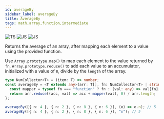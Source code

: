 ```yaml
---
id: averageBy
sidebar_label: averageBy
title: AverageBy
tags: math,array,function,intermediate
---
```


![TS](https://img.shields.io/badge/supports-typescript-blue.svg?style=flat-square)
![JS](https://img.shields.io/badge/supports-javascript-yellow.svg?style=flat-square)
![JS](https://img.shields.io/badge/supports-deno-green.svg?style=flat-square)

Returns the average of an array, after mapping each element to a value using the provided function.

Use `Array.prototype.map()` to map each element to the value returned by `fn`, `Array.prototype.reduce()` to add each value to an accumulator, initialized with a value of `0`, divide by the `length` of the array.

```ts
type NumCollector<T> = (item: T) => number;
const averageBy = <T extends any>(arr: T[], fn: NumCollector<T> | string) => {
  const mapper = typeof fn === "function" ? fn : (val: any) => val[fn];
  return arr.reduce((acc, val) => acc + mapper(val), 0) / arr.length;
};
```

```ts
averageBy([{ n: 4 }, { n: 2 }, { n: 8 }, { n: 6 }], (o) => o.n); // 5
averageBy([{ n: 4 }, { n: 2 }, { n: 8 }, { n: 6 }], "n"); // 5
```
